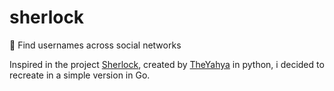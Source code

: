 # sherlock
🔎 Find usernames across social networks

Inspired in the project [Sherlock](https://github.com/TheYahya/sherlock), created by [TheYahya](https://github.com/TheYahya) in python, i decided to recreate in a simple version in Go.
